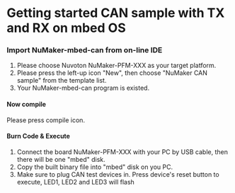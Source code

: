# Getting started CAN sample with TX and RX on mbed OS


### Import NuMaker-mbed-can from on-line IDE
1. Please choose Nuvoton NuMaker-PFM-XXX as your target platform.
2. Please press the left-up icon "New", then choose "NuMaker CAN sample" from the template list.
3. Your NuMaker-mbed-can program is existed.

#### Now compile
Please press compile icon.

#### Burn Code & Execute
1. Connect the board NuMaker-PFM-XXX with your PC by USB cable, then there will be one "mbed" disk.
2. Copy the built binary file into "mbed" disk on you PC.
3. Make sure to plug CAN test devices in. Press device's reset button to execute, LED1, LED2 and LED3 will flash

